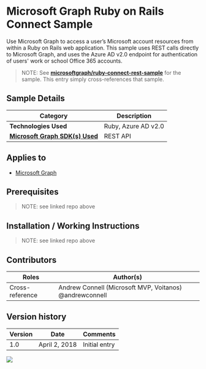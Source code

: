 # Microsoft Graph Ruby on Rails Connect Sample

Use Microsoft Graph to access a user’s Microsoft account resources from within a Ruby on Rails web application. This sample uses REST calls directly to Microsoft Graph, and uses the Azure AD v2.0 endpoint for authentication of users' work or school Office 365 accounts.

> NOTE: See **[microsoftgraph/ruby-connect-rest-sample](https://github.com/microsoftgraph/ruby-connect-rest-sample)** for the sample. This entry simply cross-references that sample.

## Sample Details

|               Category               |     Description     |
| ------------------------------------ | ------------------- |
| **Technologies Used**                | Ruby, Azure AD v2.0 |
| **[Microsoft Graph SDK(s) Used][1]** | REST API            |

## Applies to

* [Microsoft Graph](https://developer.microsoft.com/en-us/graph)

## Prerequisites

> NOTE: see linked repo above

## Installation / Working Instructions

> NOTE: see linked repo above

## Contributors

|      Roles      |                        Author(s)                        |
| --------------- | ------------------------------------------------------- |
| Cross-reference | Andrew Connell (Microsoft MVP, Voitanos) @andrewconnell |

## Version history

| Version |     Date      |   Comments    |
| ------- | ------------- | ------------- |
| 1.0     | April 2, 2018 | Initial entry |

[1]: https://developer.microsoft.com/en-us/graph/code-samples-and-sdks

<img src="https://telemetry.sharepointpnp.com/msgraph-community-samples/samples/ruby-connect-rest" />
